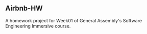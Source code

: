 ## Airbnb-HW

A homework project for Week01 of General Assembly's Software Engineering Immersive course. 
